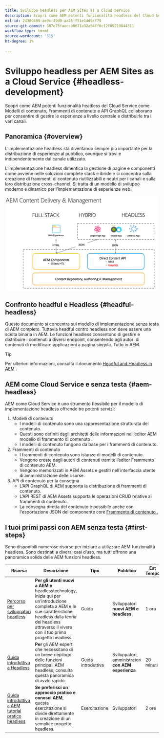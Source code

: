 ```yaml
---
title: Sviluppo headless per AEM Sites as a Cloud Service
description: Scopri come AEM potenti funzionalità headless del Cloud Service come Modelli di contenuto, Frammenti di contenuto e API GraphQL collaborano per consentire di gestire le esperienze a livello centrale e distribuirle tra i vari canali.
exl-id: 24300499-ae9c-49d0-aa25-f51e14d9cf79
source-git-commit: 387e75faeccb0671a32a54ff0c12f05219844311
workflow-type: tm+mt
source-wordcount: '515'
ht-degree: 1%

---
```



# Sviluppo headless per AEM Sites as a Cloud Service {#headless-development}

Scopri come AEM potenti funzionalità headless del Cloud Service come Modelli di contenuto, Frammenti di contenuto e API GraphQL collaborano per consentire di gestire le esperienze a livello centrale e distribuirle tra i vari canali.

## Panoramica {#overview}

L’implementazione headless sta diventando sempre più importante per la distribuzione di esperienze al pubblico, ovunque si trovi e indipendentemente dal canale utilizzato.

L’implementazione headless dimentica la gestione di pagine e componenti come avviene nelle soluzioni complete stack e ibride e si concentra sulla creazione di frammenti di contenuto riutilizzabili e neutri per i canali e sulla loro distribuzione cross-channel. Si tratta di un modello di sviluppo moderno e dinamico per l’implementazione di esperienze web.

![Modelli di implementazione AEM](assets/aem-implementation-models.png)

## Confronto headful e Headless {#headful-headless}

Questo documento si concentra sul modello di implementazione senza testa di AEM completo. Tuttavia headful contro headless non deve essere una scelta binaria in AEM. Le funzioni headless consentono di gestire e distribuire i contenuti a diversi endpoint, consentendo agli autori di contenuti di modificare applicazioni a pagina singola. Tutto in AEM.

>[!TIP]
>
>Per ulteriori informazioni, consulta il documento [Headful and Headless in AEM](/help/implementing/developing/headful-headless.md) .

## AEM come Cloud Service e senza testa {#aem-headless}

AEM come Cloud Service è uno strumento flessibile per il modello di implementazione headless offrendo tre potenti servizi:

1. Modelli di contenuto
   * I modelli di contenuto sono una rappresentazione strutturata del contenuto.
   * Questi sono definiti dagli architetti delle informazioni nell’editor AEM modello di frammento di contenuto .
   * I modelli di contenuto fungono da base per i frammenti di contenuto.
1. Frammenti di contenuto
   * I frammenti di contenuto sono istanze di modelli di contenuto.
   * Vengono create dagli autori di contenuti tramite l’editor Frammento di contenuto AEM.
   * Vengono memorizzati in AEM Assets e gestiti nell’interfaccia utente di amministrazione delle risorse.
1. API di contenuto per la consegna
   * L’API GraphQL di AEM supporta la distribuzione di frammenti di contenuto.
   * L’API REST di AEM Assets supporta le operazioni CRUD relative ai frammenti di contenuto.
   * La consegna diretta del contenuto è possibile anche con l&#39;esportazione JSON del componente core [Frammento di contenuto .](https://experienceleague.adobe.com/docs/experience-manager-core-components/using/components/content-fragment-component.html)

## I tuoi primi passi con AEM senza testa {#first-steps}

Sono disponibili numerose risorse per iniziare a utilizzare AEM funzionalità headless. Sono destinati a diversi casi d’uso, ma tutti offrono una panoramica solida delle AEM funzioni headless.

| Risorsa | Descrizione | Tipo | Pubblico | Est Tempo |
|---|---|---|---|---|
| [Percorso per sviluppatori headless](/help/journey-headless/developer/overview.md) | **Per gli utenti nuovi a AEM e** headlesstechnology, inizia qui per un&#39;introduzione completa a AEM e le sue caratteristiche headless dalla teoria dei headless attraverso il vivere con il tuo primo progetto headless. | Guida | Sviluppatori **nuovi AEM e headless** | 1 ora |
| [Guida introduttiva a Headless](/help/implementing/developing/headless/getting-started/introduction.md) | **Per** gli AEM esperti che necessitano di un breve riepilogo delle funzioni principali AEM headless, consulta questa panoramica di avvio rapido. | Guida introduttiva | Sviluppatori, amministratori **con AEM esperienza** | 20 minuti |
| [Guida introduttiva a AEM tutorial pratico headless](https://experienceleague.adobe.com/docs/experience-manager-learn/getting-started-with-aem-headless/graphql/multi-step/overview.html) | **Se preferisci un approccio pratico e conosci AEM**, questa esercitazione si divide direttamente in creazione di un semplice progetto headless. | Esercitazione | Sviluppatori | 2 ore |
